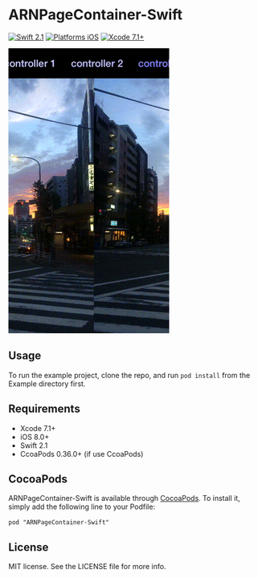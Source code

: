 # ARNPageContainer-Swift

[![Swift 2.1](https://img.shields.io/badge/Swift-2.1-orange.svg?style=flat)](https://developer.apple.com/swift/)
[![Platforms iOS](https://img.shields.io/badge/Platforms-iOS-lightgray.svg?style=flat)](https://developer.apple.com/swift/)
[![Xcode 7.1+](https://img.shields.io/badge/Xcode-7.1+-blue.svg?style=flat)](https://developer.apple.com/swift/)

![capture](capture.gif "capture")

## Usage

To run the example project, clone the repo, and run `pod install` from the Example directory first.

## Requirements

* Xcode 7.1+
* iOS 8.0+
* Swift 2.1
* CcoaPods 0.36.0+ (if use CcoaPods)


## CocoaPods

ARNPageContainer-Swift is available through [CocoaPods](http://cocoapods.org). To install
it, simply add the following line to your Podfile:

    pod "ARNPageContainer-Swift"


## License

MIT license. See the LICENSE file for more info.
